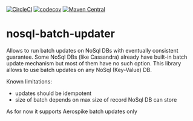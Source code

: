 [![CircleCI](https://circleci.com/gh/Playtika/nosql-batch-updater/tree/develop.svg?style=shield&circle-token=2fee7a6c26cbd37d4530dc0ef8d4f70027d070ae)](https://circleci.com/gh/Playtika/nosql-batch-updater/tree/develop)
[![codecov](https://codecov.io/gh/Playtika/nosql-batch-updater/branch/master/graph/badge.svg)](https://codecov.io/gh/Playtika/nosql-batch-updater)
[![Maven Central](https://maven-badges.herokuapp.com/maven-central/com.playtika.nosql/batch-updater-parent/badge.svg)](https://maven-badges.herokuapp.com/maven-central/com.playtika.nosql/batch-updater-parent)
# nosql-batch-updater
Allows to run batch updates on NoSql DBs with eventually consistent guarantee. 
Some NoSql DBs (like Cassandra) already have built-in batch update mechanism but most of them have no such option. 
This library allows to use batch updates on any NoSql (Key-Value) DB.

Known limitations:
- updates should be idempotent
- size of batch depends on max size of record NoSql DB can store

As for now it supports Aerospike batch updates only
